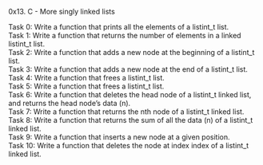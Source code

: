 0x13. C - More singly linked lists

Task 0: Write a function that prints all the elements of a listint_t list.  
Task 1: Write a function that returns the number of elements in a linked listint_t list.  
Task 2: Write a function that adds a new node at the beginning of a listint_t list.  
Task 3: Write a function that adds a new node at the end of a listint_t list.  
Task 4: Write a function that frees a listint_t list.  
Task 5: Write a function that frees a listint_t list.  
Task 6: Write a function that deletes the head node of a listint_t linked list, and returns the head node’s data (n).  
Task 7: Write a function that returns the nth node of a listint_t linked list.  
Task 8: Write a function that returns the sum of all the data (n) of a listint_t linked list.  
Task 9: Write a function that inserts a new node at a given position.  
Task 10: Write a function that deletes the node at index index of a listint_t linked list.  
